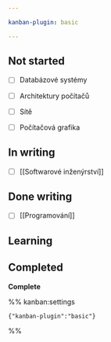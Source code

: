 ```yaml
---

kanban-plugin: basic

---
```


## Not started

- [ ] Databázové systémy
- [ ] Architektury počítačů
- [ ] Sítě
- [ ] Počítačová grafika


## In writing

- [ ] [[Softwarové inženýrství]]


## Done writing

- [ ] [[Programování]]


## Learning



## Completed

**Complete**




%% kanban:settings
```
{"kanban-plugin":"basic"}
```
%%